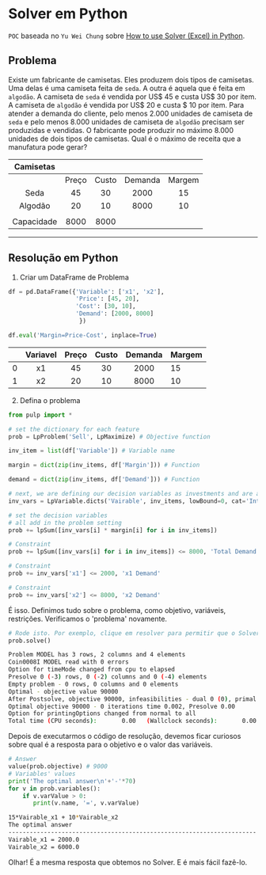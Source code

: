 # Solver em Python

`POC` baseada no `Yu Wei Chung` sobre [How to use Solver (Excel) in Python](https://ychung38.medium.com/how-to-use-solver-excel-in-python-458336408c7f).


## Problema

Existe um fabricante de camisetas. Eles produzem dois tipos de camisetas. Uma delas é uma camiseta feita de `seda`. A outra é aquela que é feita em `algodão`. A camiseta de `seda` é vendida por US$ 45 e custa US$ 30 por item. A camiseta de `algodão` é vendida por US$ 20 e custa $ 10 por item. Para atender a demanda do cliente, pelo menos 2.000 unidades de camiseta de `seda` e pelo menos 8.000 unidades de camiseta de `algodão` precisam ser produzidas e vendidas. O fabricante pode produzir no máximo 8.000 unidades de dois tipos de camisetas. Qual é o máximo de receita que a manufatura pode gerar?

|  Camisetas |       |       |         |        |
|:----------:|:-----:|:-----:|:-------:|:------:|
|            | Preço | Custo | Demanda | Margem |
|    Seda    |   45  |   30  |   2000  |   15   |
|   Algodão  |   20  |   10  |   8000  |   10   |
|            |       |       |         |        |
| Capacidade |  8000 |  8000 |         |        |

---

## Resolução em Python

1. Criar um DataFrame de Problema

```python
df = pd.DataFrame({'Variable': ['x1', 'x2'],
                   'Price': [45, 20],
                   'Cost': [30, 10],
                   'Demand': [2000, 8000]
                    })

df.eval('Margin=Price-Cost', inplace=True)
```

|   | Variavel | Preço | Custo | Demanda | Margem |
|:-:|:--------:|:-----:|:-----:|:-------:|--------|
| 0 |    x1    |   45  |   30  |   2000  | 15     |
| 1 |    x2    |   20  |   10  |   8000  | 10     |

2. Defina o problema

```python
from pulp import * 

# set the dictionary for each feature
prob = LpProblem('Sell', LpMaximize) # Objective function

inv_item = list(df['Variable']) # Variable name

margin = dict(zip(inv_items, df['Margin'])) # Function 

demand = dict(zip(inv_items, df['Demand'])) # Function

# next, we are defining our decision variables as investments and are adding a few parameters to it
inv_vars = LpVariable.dicts('Vairable', inv_items, lowBound=0, cat='Integar')

# set the decision variables
# all add in the problem setting
prob += lpSum([inv_vars[i] * margin[i] for i in inv_items])

# Constraint
prob += lpSum([inv_vars[i] for i in inv_items]) <= 8000, 'Total Demand'

# Constraint
prob += inv_vars['x1'] <= 2000, 'x1 Demand'

# Constraint
prob += inv_vars['x2'] <= 8000, 'x2 Demand'
```

É isso. Definimos tudo sobre o problema, como objetivo, variáveis, restrições. Verificamos o 'problema' novamente.

```python
# Rode isto. Por exemplo, clique em resolver para permitir que o Solver seja executado. 
prob.solve()
```
```bash
Problem MODEL has 3 rows, 2 columns and 4 elements
Coin0008I MODEL read with 0 errors
Option for timeMode changed from cpu to elapsed
Presolve 0 (-3) rows, 0 (-2) columns and 0 (-4) elements
Empty problem - 0 rows, 0 columns and 0 elements
Optimal - objective value 90000
After Postsolve, objective 90000, infeasibilities - dual 0 (0), primal 0 (0)
Optimal objective 90000 - 0 iterations time 0.002, Presolve 0.00
Option for printingOptions changed from normal to all
Total time (CPU seconds):       0.00   (Wallclock seconds):       0.00
```

Depois de executarmos o código de resolução, devemos ficar curiosos sobre qual é a resposta para o objetivo e o valor das variáveis.

```python
# Answer
value(prob.objective) # 9000
# Variables' values
print('The optimal answer\n'+'-'*70)
for v in prob.variables():
    if v.varValue > 0:
       print(v.name, '=', v.varValue)
```

```sh
15*Vairable_x1 + 10*Vairable_x2
The optimal answer
----------------------------------------------------------------------
Vairable_x1 = 2000.0
Vairable_x2 = 6000.0
```

Olhar! É a mesma resposta que obtemos no Solver. E é mais fácil fazê-lo.